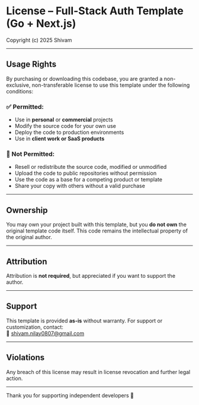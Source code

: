# License – Full-Stack Auth Template (Go + Next.js)

Copyright (c) 2025 Shivam

---

## Usage Rights

By purchasing or downloading this codebase, you are granted a non-exclusive, non-transferable license to use this template under the following conditions:

### ✅ Permitted:
- Use in **personal** or **commercial** projects
- Modify the source code for your own use
- Deploy the code to production environments
- Use in **client work or SaaS products**

### 🚫 Not Permitted:
- Resell or redistribute the source code, modified or unmodified
- Upload the code to public repositories without permission
- Use the code as a base for a competing product or template
- Share your copy with others without a valid purchase

---

## Ownership

You may own your project built with this template, but you **do not own** the original template code itself. This code remains the intellectual property of the original author.

---

## Attribution

Attribution is **not required**, but appreciated if you want to support the author.

---

## Support

This template is provided **as-is** without warranty. For support or customization, contact:  
📧 shivam.nilay0807@gmail.com

---

## Violations

Any breach of this license may result in license revocation and further legal action.

---

Thank you for supporting independent developers 💙
